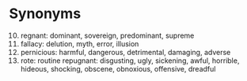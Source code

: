 # Synonyms
10. regnant: dominant, sovereign, predominant, supreme
11. fallacy: delution, myth, error, illusion
12. pernicious: harmful, dangerous, detrimental, damaging, adverse
13. rote: routine
    repugnant: disgusting, ugly, sickening, awful, horrible, hideous, shocking, obscene, obnoxious, offensive, dreadful
    
